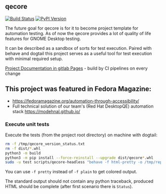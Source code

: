 ## qecore

[![Build Status](https://img.shields.io/gitlab/pipeline/dogtail/qecore)](https://gitlab.com/dogtail/qecore/-/pipelines) [![PyPI Version](https://img.shields.io/pypi/v/qecore)](https://pypi.org/project/qecore/)

The future goal for qecore is for it to become project template for automation testing.
As of now the qecore provides a lot of quality of life features for GNOME Desktop testing.

It can be described as a sandbox of sorts for test execution.
Paired with behave and dogtail this project serves as a useful tool for test execution with minimal required setup.

[Project Documentation in gitlab Pages](https://dogtail.gitlab.io/qecore/index.html) - build by CI pipelines on every change


## This project was featured in Fedora Magazine:
  - https://fedoramagazine.org/automation-through-accessibility/
  - Full technical solution of our team's (Red Hat DesktopQE) automation stack https://modehnal.github.io/


### Execute unit tests

Execute the tests (from the project root directory) on machine with dogtail:

```bash
rm -f /tmp/qecore_version_status.txt
rm -f dist/*.whl
python3 -m build
python3 -m pip install --force-reinstall --upgrade dist/qecore*.whl
sudo -u test scripts/qecore-headless "behave -f html-pretty -o /tmp/report_qecore.html -f plain tests/features"
```

You can use `-f pretty` instead of `-f plain` to get colored output.

The standard output should not contain any python traceback, produced HTML should be complete (after first scenario there is `Status`).
